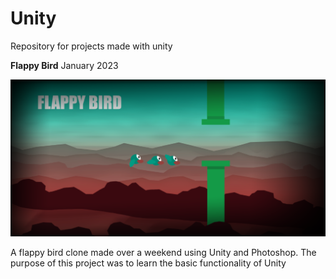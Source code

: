 # Unity
Repository for projects made with unity

**Flappy Bird** January 2023

![](Flappy-Bird/FlappyBirdTheme.png)

A flappy bird clone made over a weekend using Unity and Photoshop.
The purpose of this project was to learn the basic functionality of Unity
